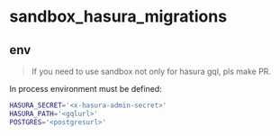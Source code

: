 # sandbox_hasura_migrations

## env

> If you need to use sandbox not only for hasura gql, pls make PR.

In process environment must be defined:

```sh
HASURA_SECRET='<x-hasura-admin-secret>'
HASURA_PATH='<gqlurl>'
POSTGRES='<postgresurl>'
```